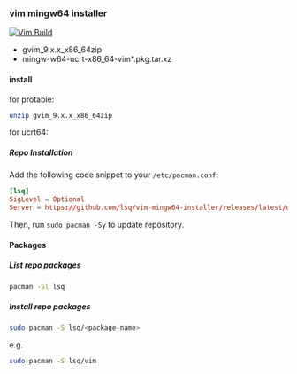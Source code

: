 ### vim mingw64 installer 
[![Vim Build](https://github.com/lsq/vim-mingw64-installer/actions/workflows/vim-build.yml/badge.svg)](https://github.com/lsq/vim-mingw64-installer/actions/workflows/vim-build.yml)

- gvim_9.x.x_x86_64zip
- mingw-w64-ucrt-x86_64-vim*.pkg.tar.xz

#### install
for protable:

```bash
unzip gvim_9.x.x_x86_64zip
```

for ucrt64:
##### Repo Installation

Add the following code snippet to your `/etc/pacman.conf`:

```conf
[lsq]
SigLevel = Optional
Server = https://github.com/lsq/vim-mingw64-installer/releases/latest/download
```
Then, run `sudo pacman -Sy` to update repository.

#### Packages

##### List repo packages

```bash
pacman -Sl lsq
```

##### Install repo packages

```bash
sudo pacman -S lsq/<package-name>
```

e.g.
```bash
sudo pacman -S lsq/vim
```
